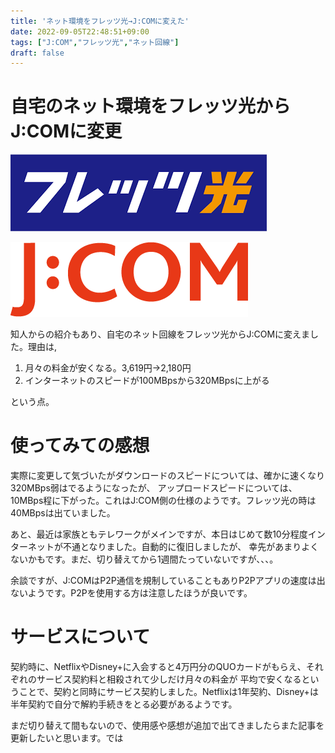 ```yaml
---
title: 'ネット環境をフレッツ光→J:COMに変えた'
date: 2022-09-05T22:48:51+09:00
tags: ["J:COM","フレッツ光","ネット回線"]
draft: false
---
```


# 自宅のネット環境をフレッツ光からJ:COMに変更

![](./images/flets_hikari.png)

![](./images/jcom.png)

知人からの紹介もあり、自宅のネット回線をフレッツ光からJ:COMに変えました。理由は,

1. 月々の料金が安くなる。3,619円→2,180円
2. インターネットのスピードが100MBpsから320MBpsに上がる

という点。

# 使ってみての感想
実際に変更して気づいたがダウンロードのスピードについては、確かに速くなり320MBps弱はでるようになったが、
アップロードスピードについては、10MBps程に下がった。これはJ:COM側の仕様のようです。フレッツ光の時は40MBpsは出ていました。

あと、最近は家族ともテレワークがメインですが、本日はじめて数10分程度インターネットが不通となりました。自動的に復旧しましたが、
幸先があまりよくないかもです。まだ、切り替えてから1週間たっていないですが、、、。

余談ですが、J:COMはP2P通信を規制していることもありP2Pアプリの速度は出ないようです。P2Pを使用する方は注意したほうが良いです。

# サービスについて
契約時に、NetflixやDisney+に入会すると4万円分のQUOカードがもらえ、それぞれのサービス契約料と相殺されて少しだけ月々の料金が
平均で安くなるということで、契約と同時にサービス契約しました。Netflixは1年契約、Disney+は半年契約で自分で解約手続きをとる必要があるようです。

まだ切り替えて間もないので、使用感や感想が追加で出てきましたらまた記事を更新したいと思います。では